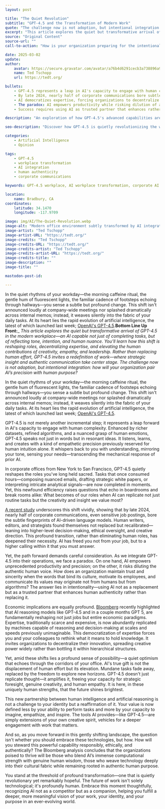 ```yaml
---
layout: post

title: "The Quiet Revolution"
subtitle: "GPT-4.5 and the Transformation of Modern Work"
quote: "The challenge now is not adoption, but intentional integration: how will your organization pair AI's precision with human purpose?"
excerpt: "This article explores the quiet but transformative arrival of GPT-4.5 in the modern workplace—an AI capable not just of completing tasks, but of reflecting tone, intention, and human nuance. You'll learn how this shift is reshaping roles, decentralizing expertise, and elevating the human contributions of creativity, empathy, and leadership. Rather than replacing human effort, GPT-4.5 invites a redefinition of work—where strategic insight and authentic communication take center stage."
source: "Original Content"
source-url: ""
call-to-action: "How is your organization preparing for the intentional integration of AI while preserving human authenticity?"

date: 2025-03-02
update:
author:
    avatar: https://secure.gravatar.com/avatar/a76b4d6291cecb3a738896a971bfb903?s=512&d=mp&r=g
    name: Ted Tschopp
    url: https://tedt.org/

bullets:
    - GPT-4.5 represents a leap in AI's capacity to engage with human complexity and nuance
    - By late 2024, nearly half of corporate communications bore subtle fingerprints of AI
    - AI democratizes expertise, forcing organizations to decentralize innovation
    - The paradox: AI empowers productivity while risking dilution of authentic human voice
    - Success requires using AI as trusted partner that enhances rather than replaces authenticity

description: "An exploration of how GPT-4.5's advanced capabilities are quietly transforming modern workplace dynamics, reshaping roles while elevating uniquely human contributions of creativity, empathy, and strategic thinking."

seo-description: "Discover how GPT-4.5 is quietly revolutionizing the workplace. Learn about AI's impact on roles, authenticity, and the elevation of human creativity and empathy."

categories: 
    - Artificial Intelligence
    - Opinion

tags: 
    - GPT-4.5
    - workplace transformation
    - AI integration
    - human authenticity
    - corporate communications

keywords: GPT-4.5 workplace, AI workplace transformation, corporate AI integration, authentic communication AI, workplace AI revolution, human AI partnership

location:
    name: Bradbury, CA
coordinates:
    latitude: 34.1470
    longitude: -117.9709

image: img/AI/The-Quiet-Revolution.webp
image-alt: "Modern office environment subtly transformed by AI integration"
image-artist: "Ted Tschopp"
image-artist-URL: "https://tedt.org/"
image-credits: "Ted Tschopp"
image-credits-URL: "https://tedt.org/"
image-credits-artist: "Ted Tschopp"
image-credits-artist-URL: "https://tedt.org/"
image-credits-title: ""
image-description: ""
image-title: ""

mastodon-post-id: 

---
```


In the quiet rhythms of your workday—the morning caffeine ritual, the gentle hum of fluorescent lights, the familiar cadence of footsteps echoing through hallways—you sense a subtle but profound change. This shift isn't announced loudly at company-wide meetings nor splashed dramatically across internal memos; instead, it weaves silently into the fabric of your daily tasks. At its heart lies the rapid evolution of artificial intelligence, the latest of which launched last week; [OpenAI's GPT-4.5](https://mcas-proxyweb.mcas.ms/certificate-checker?login=false&originalUrl=https%3A%2F%2Fopenai.com.mcas.ms%2Findex%2Fintroducing-gpt-4-5%2F%3FMcasTsid%3D11522&McasCSRF=55276e28c5108cb310cf3cd7b085f5ecf5f2729bc0623bee6f93fb4cec968e92).**Bottom Line Up Front:**_ _This article explores the quiet but transformative arrival of GPT-4.5 in the modern workplace—an AI capable not just of completing tasks, but of reflecting tone, intention, and human nuance. You’ll learn how this shift is reshaping roles, decentralizing expertise, and elevating the human contributions of creativity, empathy, and leadership. Rather than replacing human effort, GPT-4.5 invites a redefinition of work—where strategic insight and authentic communication take center stage. The challenge now is not adoption, but intentional integration: how will your organization pair AI’s precision with human purpose?_

In the quiet rhythms of your workday—the morning caffeine ritual, the gentle hum of fluorescent lights, the familiar cadence of footsteps echoing through hallways—you sense a subtle but profound change. This shift isn't announced loudly at company-wide meetings nor splashed dramatically across internal memos; instead, it weaves silently into the fabric of your daily tasks. At its heart lies the rapid evolution of artificial intelligence, the latest of which launched last week; [OpenAI's GPT-4.5](https://mcas-proxyweb.mcas.ms/certificate-checker?login=false&originalUrl=https%3A%2F%2Fopenai.com.mcas.ms%2Findex%2Fintroducing-gpt-4-5%2F%3FMcasTsid%3D11522&McasCSRF=55276e28c5108cb310cf3cd7b085f5ecf5f2729bc0623bee6f93fb4cec968e92).

GPT-4.5 is not merely another incremental step; it represents a leap forward in AI's capacity to engage with human complexity. Enhanced by richer datasets, refined algorithms, and a nuanced grasp of human emotions, GPT-4.5 speaks not just in words but in resonant ideas. It listens, learns, and creates with a kind of empathetic precision previously reserved for human intuition alone. It whispers back to you with understanding, mirroring your tone, sensing your needs—transcending the mechanical response of prior AI.

In corporate offices from New York to San Francisco, GPT-4.5 quietly reshapes the roles you've long held sacred. Tasks that once consumed hours—composing nuanced emails, drafting strategic white papers, or interpreting intricate analytical signals—are now completed in moments. Yet, this newfound efficiency raises questions that echo in boardrooms and break rooms alike: What becomes of our roles when AI can replicate not just routine tasks but the creativity and insight we value most?

[A recent study](https://arxiv.org/abs/2502.09747) underscores this shift vividly, showing that by late 2024, nearly half of corporate communications, even sensitive job postings, bore the subtle fingerprints of AI-driven language models. Human writers, editors, and strategists found themselves not replaced but recalibrated—leaning into higher-level decision-making, ethical oversight, and creative direction. This profound transition, rather than eliminating human roles, has deepened their necessity. AI has freed you not from your job, but to a higher calling within it that you must answer.

Yet, the path forward demands careful consideration. As we integrate GPT-4.5 into their operations, we face a paradox. On one hand, AI empowers unprecedented productivity and precision; on the other, it risks diluting the authentic human voice. How does an organization maintain trust and sincerity when the words that bind its culture, motivate its employees, and communicate its values may originate not from humans but from algorithms? The answer lies in intentionality—using AI not as a replacement but as a trusted partner that enhances human authenticity rather than replacing it.

Economic implications are equally profound. [Bloomberg](https://www.bloomberg.com/news/articles/2025-02-28/how-ai-reasoning-models-will-change-companies-and-the-economy) recently highlighted that AI reasoning models like GPT-4.5 and in a couple months GPT 5, are fundamentally reshaping not just jobs but entire economic paradigms. Expertise, traditionally scarce and expensive, is now abundantly replicated by machines capable of reasoning and decision-making at scales and speeds previously unimaginable. This democratization of expertise forces you and your colleagues to rethink what it means to hold knowledge. It invites organizations to decentralize their innovation, spreading creative power widely rather than bottling it within hierarchical structures.

Yet, amid these shifts lies a profound sense of possibility—a quiet optimism that echoes through the corridors of your office. AI's true gift is not the displacement of human effort but its elevation. Mundane tasks fade away, replaced by the freedom to explore new horizons. GPT-4.5 doesn't just replicate thought—it amplifies it, freeing your capacity for strategic foresight, genuine creativity, and human empathy. It is here, in these uniquely human strengths, that the future shines brightest.

This new partnership between human intelligence and artificial reasoning is not a challenge to your identity but a reaffirmation of it. Your value is now defined less by your ability to perform tasks and more by your capacity to imagine, empathize, and inspire. The tools AI provides—like GPT-4.5—are simply extensions of your own creative spirit, vehicles for a deeper engagement with work that matters.

And so, as you move forward in this gently shifting landscape, the question isn't whether you should embrace these technologies, but how. How will you steward this powerful capability responsibly, ethically, and authentically? The Bloomberg analysis concludes that the organizations poised to thrive will be those who blend AI’s immense computational strength with genuine human wisdom, those who weave technology deeply into their cultural fabric while remaining rooted in authentic human purpose.

You stand at the threshold of profound transformation—one that is quietly revolutionary yet remarkably hopeful. The future of work isn't solely technological; it's profoundly human. Embrace this moment thoughtfully, recognizing AI not as a competitor but as a companion, helping you fulfill a deeper, more meaningful vision of your work, your identity, and your purpose in an ever-evolving world.
